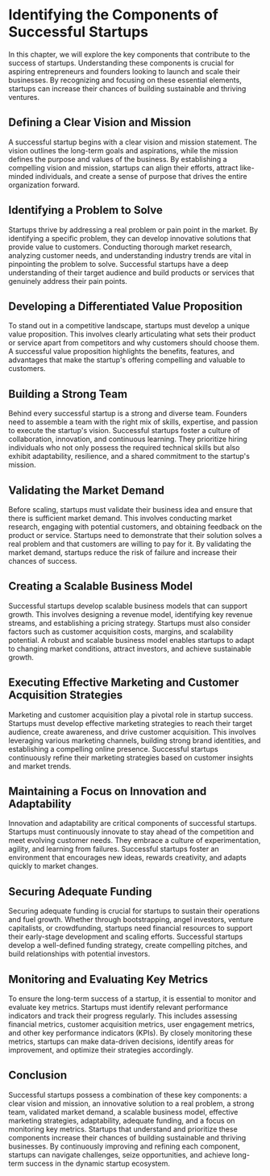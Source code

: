 Identifying the Components of Successful Startups
==========================================================

In this chapter, we will explore the key components that contribute to the success of startups. Understanding these components is crucial for aspiring entrepreneurs and founders looking to launch and scale their businesses. By recognizing and focusing on these essential elements, startups can increase their chances of building sustainable and thriving ventures.

**Defining a Clear Vision and Mission**
---------------------------------------

A successful startup begins with a clear vision and mission statement. The vision outlines the long-term goals and aspirations, while the mission defines the purpose and values of the business. By establishing a compelling vision and mission, startups can align their efforts, attract like-minded individuals, and create a sense of purpose that drives the entire organization forward.

**Identifying a Problem to Solve**
----------------------------------

Startups thrive by addressing a real problem or pain point in the market. By identifying a specific problem, they can develop innovative solutions that provide value to customers. Conducting thorough market research, analyzing customer needs, and understanding industry trends are vital in pinpointing the problem to solve. Successful startups have a deep understanding of their target audience and build products or services that genuinely address their pain points.

**Developing a Differentiated Value Proposition**
-------------------------------------------------

To stand out in a competitive landscape, startups must develop a unique value proposition. This involves clearly articulating what sets their product or service apart from competitors and why customers should choose them. A successful value proposition highlights the benefits, features, and advantages that make the startup's offering compelling and valuable to customers.

**Building a Strong Team**
--------------------------

Behind every successful startup is a strong and diverse team. Founders need to assemble a team with the right mix of skills, expertise, and passion to execute the startup's vision. Successful startups foster a culture of collaboration, innovation, and continuous learning. They prioritize hiring individuals who not only possess the required technical skills but also exhibit adaptability, resilience, and a shared commitment to the startup's mission.

**Validating the Market Demand**
--------------------------------

Before scaling, startups must validate their business idea and ensure that there is sufficient market demand. This involves conducting market research, engaging with potential customers, and obtaining feedback on the product or service. Startups need to demonstrate that their solution solves a real problem and that customers are willing to pay for it. By validating the market demand, startups reduce the risk of failure and increase their chances of success.

**Creating a Scalable Business Model**
--------------------------------------

Successful startups develop scalable business models that can support growth. This involves designing a revenue model, identifying key revenue streams, and establishing a pricing strategy. Startups must also consider factors such as customer acquisition costs, margins, and scalability potential. A robust and scalable business model enables startups to adapt to changing market conditions, attract investors, and achieve sustainable growth.

**Executing Effective Marketing and Customer Acquisition Strategies**
---------------------------------------------------------------------

Marketing and customer acquisition play a pivotal role in startup success. Startups must develop effective marketing strategies to reach their target audience, create awareness, and drive customer acquisition. This involves leveraging various marketing channels, building strong brand identities, and establishing a compelling online presence. Successful startups continuously refine their marketing strategies based on customer insights and market trends.

**Maintaining a Focus on Innovation and Adaptability**
------------------------------------------------------

Innovation and adaptability are critical components of successful startups. Startups must continuously innovate to stay ahead of the competition and meet evolving customer needs. They embrace a culture of experimentation, agility, and learning from failures. Successful startups foster an environment that encourages new ideas, rewards creativity, and adapts quickly to market changes.

**Securing Adequate Funding**
-----------------------------

Securing adequate funding is crucial for startups to sustain their operations and fuel growth. Whether through bootstrapping, angel investors, venture capitalists, or crowdfunding, startups need financial resources to support their early-stage development and scaling efforts. Successful startups develop a well-defined funding strategy, create compelling pitches, and build relationships with potential investors.

**Monitoring and Evaluating Key Metrics**
-----------------------------------------

To ensure the long-term success of a startup, it is essential to monitor and evaluate key metrics. Startups must identify relevant performance indicators and track their progress regularly. This includes assessing financial metrics, customer acquisition metrics, user engagement metrics, and other key performance indicators (KPIs). By closely monitoring these metrics, startups can make data-driven decisions, identify areas for improvement, and optimize their strategies accordingly.

**Conclusion**
--------------

Successful startups possess a combination of these key components: a clear vision and mission, an innovative solution to a real problem, a strong team, validated market demand, a scalable business model, effective marketing strategies, adaptability, adequate funding, and a focus on monitoring key metrics. Startups that understand and prioritize these components increase their chances of building sustainable and thriving businesses. By continuously improving and refining each component, startups can navigate challenges, seize opportunities, and achieve long-term success in the dynamic startup ecosystem.
